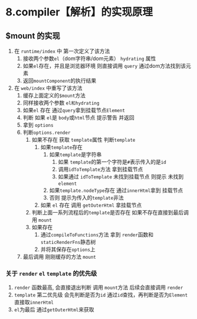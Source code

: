 # 8.compiler【解析】的实现原理

## $mount 的实现
1. 在 `runtime/index` 中 第一次定义了该方法
   1. 接收两个参数`el`（dom字符串/dom元素） `hydrating` 属性
   2. 如果`el`存在，并且是浏览器环境 则直接调用 `query` 通过dom方法找到该元素
   3. 返回`mountComponent`的执行结果
2. 在 `web/index` 中重写了该方法
   1. 缓存上面定义的`$mount`方法
   2. 同样接收两个参数 `el和hydrating`
   3. 如果`el` 存在 通过`query`拿到挂载节点`Element`
   4. 判断 如果 `el`是 `body`或`html`节点 提示警告 并返回
   5. 拿到 `options`
   6. 判断`options.render`
      1. 如果不存在 获取 `template`属性 判断`template`
         1. 如果`template`存在
            1. 如果`template`是字符串
               1. 如果 `template`的第一个字符是`#`表示传入的是`id` 
               2. 调用`idToTemplate`方法 拿到挂载节点
               3. 如果通过 `idToTemplate` 未找到挂载节点 则提示 未找到`element`
            2. 如果`template.nodeType`存在 通过`innerHtml`拿到 挂载节点
            3. 否则 提示为传入的`template`非法
         2. 如果 `el` 存在 调用 `getOuterHtml` 拿挂载节点
      2. 判断上面一系列流程后的`template`是否存在 如果不存在直接到最后调用 `mount`
      3. 如果存在
         1. 通过`compileToFunctions`方法 拿到 `render`函数和 `staticRenderFns`静态树
         2. 并将其保存在`options`上
   7. 最后调用 刚刚缓存的方法 `mount`




### 关于 `render` `el` `template` 的优先级
1.  `render` 函数最高, 会直接退出判断 调用 `mount`方法 后续会直接调用 `render`
2.  `template` 第二优先级 会先判断是否为`id` 通过`id`查找，再判断是否为`Element` 直接取`innerHtml`
3.  `el`为最后 通过`getOuterHtml`来获取
